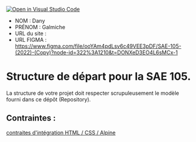 [![Open in Visual Studio Code](https://classroom.github.com/assets/open-in-vscode-c66648af7eb3fe8bc4f294546bfd86ef473780cde1dea487d3c4ff354943c9ae.svg)](https://classroom.github.com/online_ide?assignment_repo_id=9708416&assignment_repo_type=AssignmentRepo)
- NOM : Dany
- PRÉNOM : Galmiche
- URL du site :
- URL FIGMA : https://www.figma.com/file/ooYAm4pdLsv6c49VEE3pDF/SAE-105-(2022)-(Copy)?node-id=322%3A1210&t=DONXeD3EO4L6sMCx-1

# Structure de départ pour la SAE 105.

La structure de votre projet doit respecter scrupuleusement le modèle fourni dans ce dépôt (Repository).

## Contraintes :
[contraites d'intégration HTML / CSS / Alpine](https://moodle.univ-fcomte.fr/mod/page/view.php?id=645799)
